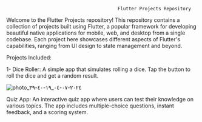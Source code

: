 
                                             Flutter Projects Repository



Welcome to the Flutter Projects repository! This repository contains a collection of projects built using Flutter, a popular framework for developing beautiful native applications for mobile, web, and desktop from a single codebase. Each project here showcases different aspects of Flutter's capabilities, ranging from UI design to state management and beyond.



Projects Included:

1- Dice Roller: A simple app that simulates rolling a dice. Tap the button to roll the dice and get a random result.


![photo_٢٠٢٤-٠٧-٠٤_١٩-٤٠-٣٩](https://github.com/AbdulRahmanSalaah/FlutterProjects/assets/117433975/f8ef5693-2560-4e8a-ae0e-ad75100df357)



Quiz App: An interactive quiz app where users can test their knowledge on various topics. The app includes multiple-choice questions, instant feedback, and a scoring system.


